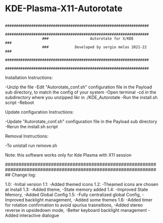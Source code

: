 # KDE-Plasma-X11-Autorotate
                     ##################################################################
                     ##################################################################
                     ###                   Autorotate for X/KDE                     ###
                     ###            Developed by sergio melas 2021-22               ###
                     ##################################################################
                     ##################################################################

Installation Instructions:

  -Unzip the file
  -Edit "Autorotate_conf.sh" configuration file in the Payload sub directory, to match the config of your system
  -Open terminal
  -cd in the subdirectory where you unzipped likr in ./KDE_Autorotate
  -Run the install.sh script
  -Reboot

Update configuration Instructions:

  -Update "Autorotate_conf.sh" configuration file in the Payload sub directory
  -Rerun the install.sh script

Removal Instructions:

  -To unistall run remove.sh



Note: this software works only for Kde Plasma with X11 session

##################################################################################################################
Change log:

1.0: -Initial version
1.1: -Added themed icons
1.2: -Theamed icons are chosen at install
1.3: -Added theme,
      -State memory added
1.4: -Improved State Memory,
      -Added Global Config
1.5: -Fully centralized global Config,
      -Improved backlight management,
      -Added some themes
1.6: -Added timer for rotation confirmation to avoid spurius trasnsitions,
      -Added stereo reverse in upsidedown mode,
      -Better keyboard backlight management
      -Added interactive dialogue
